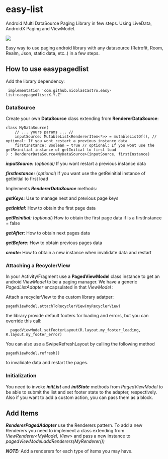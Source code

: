 # easy-list
Android Multi DataSource Paging Library in few steps. Using LiveData, AndroidX Paging and ViewModel.

[![](https://jitpack.io/v/nicolasCastro/easy-list.svg)](https://jitpack.io/#nicolasCastro/easy-list)

Easy way to use paging android library with any datasource (Retrofit, Room, Realm, Json, static data, etc..) in a few steps.

## How to use easypagedlist

Add the library dependency:

     implementation 'com.github.nicolasCastro.easy-list:easypagedlist:X.Y.Z'
     
### DataSource

Create your own **DataSource** class extending from **RendererDataSource**:

    class MyDataSource(
        // ... yours params ... //
        inputSource: MutableList<RendererItem<*>> = mutableListOf(), // optional: If you wont restart a previous instance data
        firstInstance: Boolean = true // optional: If you wont use the getReinitial instance of getInitial to first load
    ) : RendererDataSource<MyDataSource>(inputSource, firstInstance)
    
***inputSource:*** (*optional)* If you want restart a previous instance data

***firstInstance:*** (*optional*) If you want use the getReinitial instance of getInitial to first load

Implements ***RendererDataSource*** methods:

***getKeys:*** Use to manage next and previous page keys

***getInitial:*** How to obtain the first page data

***getReinitial:*** (*optional*) How to obtain the first page data if is a firstInstance = false

***getAfter:*** How to obtain next pages data

***getBefore:*** How to obtain previous pages data

***create:*** How to obtain a new instance when invalidate data and restart

### Attaching a RecyclerView

In your Activity/Fragment use a **PagedViewModel** class instance to get an android *ViewModel*  to be a paging manager. We have a generic *PagedListAdapter* encapsulated in that *ViewModel* :

Attach a recyclerView to the custom library adatper:

    pagedViewModel.attachToRecyclerView(myRecyclerView)

the library provide default footers for loading and errors, but you can override this call:

      pagedViewModel.setFooterLayout(R.layout.my_footer_loading, R.layout.my_footer_error)
      
You can also use a SwipeRefreshLayout by calling the following method 

    pagedViewModel.refresh()
    
to invalidate data and restart the pages.  

### Initialization

You need to invoke  ***initList*** and ***initState***  methods from *PagedViewModel* to be able to submit the list and set footer state to the adapter, respectively. Also if you want to add a custom action, you can pass them as a block.


## Add Items

***RendererPagedAdapter*** use the Renderers pattern. To add a new Renderers you need to implement a class extending from *ViewRenderer<MyModel, View>* and pass a new instance to *pagedViewModel.addRenderers(MyRenderer())*

***NOTE:*** Add a renderers for each type of items you may have.
